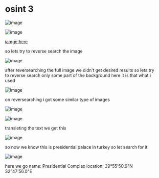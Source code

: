 # osint 3

![image](https://github.com/nikunjagarwal17/BanditOverTheWire/assets/144536875/2f803e22-68ea-4970-9753-5ad3ed35d9fe)


![image](https://github.com/nikunjagarwal17/BanditOverTheWire/assets/144536875/4b8ed00d-4411-47bb-a089-96436e319936)


[iamge here](https://gralhix.com/wp-content/uploads/2023/08/osintexercise003.webp)

so lets try to reverse search the image 


![image](https://github.com/nikunjagarwal17/BanditOverTheWire/assets/144536875/42f68cf8-33b7-44c7-8304-417d7e4649b9)


after reversearching the full image we didn't get desired results so lets try to reverse search only some part of the background
here it is that what i used

![image](https://github.com/nikunjagarwal17/BanditOverTheWire/assets/144536875/b9096cba-c174-47d9-b338-e52ec8aa5e31)

on reversearching i got some similar type of images 

![image](https://github.com/nikunjagarwal17/BanditOverTheWire/assets/144536875/a57bf052-ffe3-4918-b550-97592024d2b4)

![image](https://github.com/nikunjagarwal17/BanditOverTheWire/assets/144536875/4390e8b2-95a8-40df-8ee1-5e5a52d14765)

transleting the text we get this

![image](https://github.com/nikunjagarwal17/BanditOverTheWire/assets/144536875/528f6329-2af0-4012-bd82-135f8d2f5424)

so now we know this is presidential palace in turkey so let search for it


![image](https://github.com/nikunjagarwal17/BanditOverTheWire/assets/144536875/f09d1383-833a-4b0e-8861-103693ea51d3)


here we go 
name: Presidential Complex 
location: 39°55'50.9"N 32°47'56.0"E
